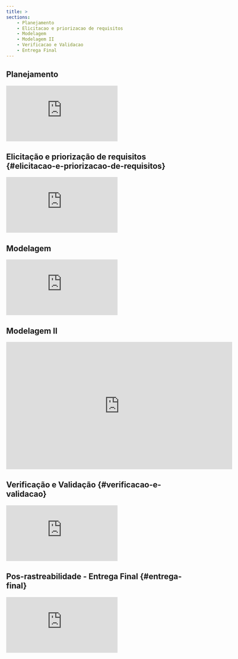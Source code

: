 ```yaml
---
title: >
sections:
    - Planejamento
    - Elicitacao e priorizacao de requisitos
    - Modelagem
    - Modelagem II
    - Verificacao e Validacao
    - Entrega Final
---
```


## Planejamento

<div class="embed-responsive embed-responsive-16by9">
   <iframe src="https://www.youtube.com/embed/VxHN_-lwc4g" frameborder="0" allow="accelerometer; autoplay; clipboard-write; encrypted-media; gyroscope; picture-in-picture" allowfullscreen></iframe>
</div>

## Elicitação e priorização de requisitos {#elicitacao-e-priorizacao-de-requisitos}

<div class="embed-responsive embed-responsive-16by9">
   <iframe src="https://www.youtube.com/embed/zRDE-uA0FzU" frameborder="0" allow="accelerometer; autoplay; clipboard-write; encrypted-media; gyroscope; picture-in-picture" allowfullscreen></iframe>
</div>

## Modelagem

<div class="embed-responsive embed-responsive-16by9">
   <iframe src="https://www.youtube.com/embed/diQOLSxrKRw" title="YouTube video player" frameborder="0" allow="accelerometer; autoplay; clipboard-write; encrypted-media; gyroscope; picture-in-picture" allowfullscreen></iframe>
</div>

## Modelagem II

<div class="embed-responsive embed-responsive-16by9">
   <iframe width="609" height="343" src="https://www.youtube.com/embed/HV0vZoELsdc" title="YouTube video player" frameborder="0" allow="accelerometer; autoplay; clipboard-write; encrypted-media; gyroscope; picture-in-picture" allowfullscreen></iframe>
</div>

## Verificação e Validação {#verificacao-e-validacao}

<div class="embed-responsive embed-responsive-16by9">
   <iframe src="https://www.youtube.com/embed/RtB-8mXghfg" title="YouTube video player" frameborder="0" allow="accelerometer; autoplay; clipboard-write; encrypted-media; gyroscope; picture-in-picture" allowfullscreen></iframe>
</div>

## Pos-rastreabilidade - Entrega Final {#entrega-final}

<div class="embed-responsive embed-responsive-16by9">
   <iframe src="https://www.youtube.com/embed/LLDDNZ0pCNs" title="YouTube video player" frameborder="0" allow="accelerometer; autoplay; clipboard-write; encrypted-media; gyroscope; picture-in-picture" allowfullscreen></iframe>
</div>
